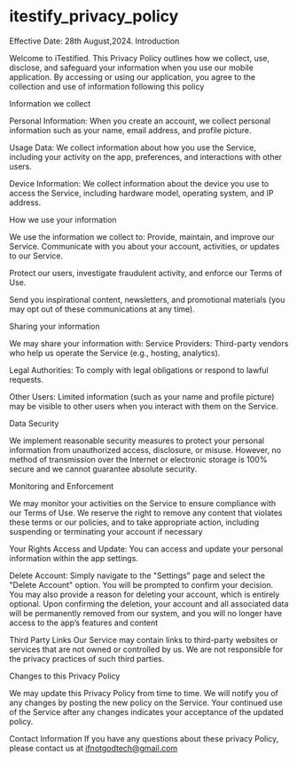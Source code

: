 # itestify_privacy_policy
Effective Date: 28th August,2024.
Introduction

Welcome to iTestified. This Privacy Policy outlines how we collect, use, disclose, and safeguard your information when you use our mobile application. By accessing or using our application, you agree to the collection and use of information following this policy

Information we collect

Personal Information: When you create an account, we collect personal information such as your name, email address, and profile picture.

Usage Data: We collect information about how you use the Service, including your activity on the app, preferences, and interactions with other users.

Device Information: We collect information about the device you use to access the Service, including hardware model, operating system, and IP address.

How we use your information

We use the information we collect to:
Provide, maintain, and improve our Service.
Communicate with you about your account, activities, or updates to our Service.

Protect our users, investigate fraudulent activity, and enforce our Terms of Use.

Send you inspirational content, newsletters, and promotional materials (you may opt out of these communications at any time).

Sharing your information

We may share your information with:
Service Providers: Third-party vendors who help us operate the Service (e.g., hosting, analytics).

Legal Authorities: To comply with legal obligations or respond to lawful requests.

Other Users: Limited information (such as your name and profile picture) may be visible to other users when you interact with them on the Service.

Data Security

We implement reasonable security measures to protect your personal information from unauthorized access, disclosure, or misuse. However, no method of transmission over the Internet or electronic storage is 100% secure and we cannot guarantee absolute security.

Monitoring and Enforcement

We may monitor your activities on the Service to ensure compliance with our Terms of Use. We reserve the right to remove any content that violates these terms or our policies, and to take appropriate action, including suspending or terminating your account if necessary

Your Rights
Access and Update: You can access and update your personal information within the app settings.

Delete Account: Simply navigate to the "Settings" page and select the "Delete Account" option. You will be prompted to confirm your decision. You may also provide a reason for deleting your account, which is entirely optional. Upon confirming the deletion, your account and all associated data will be permanently removed from our system, and you will no longer have access to the app’s features and content

Third Party Links
Our Service may contain links to third-party websites or services that are not owned or controlled by us. We are not responsible for the privacy practices of such third parties.

Changes to this Privacy Policy

We may update this Privacy Policy from time to time. We will notify you of any changes by posting the new policy on the Service. Your continued use of the Service after any changes indicates your acceptance of the updated policy.

Contact Information
If you have any questions about these privacy Policy, please contact us at ifnotgodtech@gmail.com



